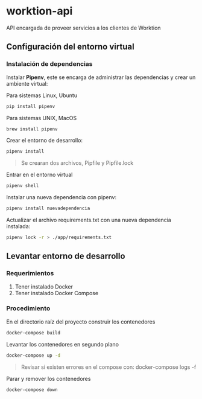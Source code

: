 # worktion-api
API encargada de proveer servicios a los clientes de Worktion

## Configuración del entorno virtual

### Instalación de dependencias

Instalar **Pipenv**, este se encarga de administrar las dependencias y crear un ambiente virtual:

Para sistemas Linux, Ubuntu

```bash
pip install pipenv
```

Para sistemas UNIX, MacOS

```bash
brew install pipenv
```

Crear el entorno de desarrollo:

```bash
pipenv install
```

> Se crearan dos archivos, Pipfile y Pipfile.lock

Entrar en el entorno virtual 

```bash
pipenv shell
```

Instalar una nueva dependencia con pipenv:

```bash
pipenv install nuevadependencia
```

Actualizar el archivo requirements.txt con una nueva dependencia instalada:

```bash
pipenv lock -r > ./app/requirements.txt
```

## Levantar entorno de desarrollo

### Requerimientos

1. Tener instalado Docker
2. Tener instalado Docker Compose

### Procedimiento

En el directorio raíz del proyecto construir los contenedores

```bash
docker-compose build
```

Levantar los contenedores en segundo plano

```bash
docker-compose up -d
```

> Revisar si existen errores en el compose con: docker-compose logs -f

Parar y remover los contenedores

```bash
docker-compose down
```


